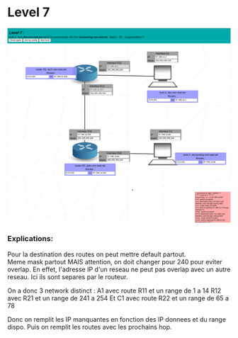 # Level 7

![level7](https://github.com/Melodycherry/NetPractice/blob/main/img/level7.png)  

### Explications:  

Pour la destination des routes on peut mettre default partout.  
Meme mask partout MAIS attention, on doit changer pour 240 pour eviter overlap. En effet, l'adresse IP d'un reseau ne peut pas overlap avec un autre reseau. Ici ils sont separes par le routeur. 

On a donc 3 network distinct : 
A1 avec route R11 et un range de 1 a 14 
R12 avec R21 et un range de 241 a 254
Et C1 avec route R22 et un range de 65 a 78

Donc on remplit les IP manquantes en fonction des IP donnees et du range dispo. Puis on remplit les routes avec les prochains hop. 